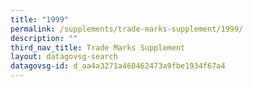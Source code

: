 ```yaml
---
title: "1999"
permalink: /supplements/trade-marks-supplement/1999/
description: ""
third_nav_title: Trade Marks Supplement
layout: datagovsg-search
datagovsg-id: d_aa4a3271a460462473a9fbe1934f67a4
---
```

